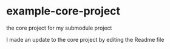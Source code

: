 # example-core-project
the core project for my submodule project

I made an update to the core project by editing the Readme file
